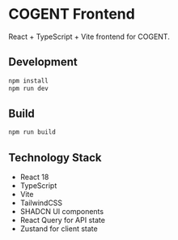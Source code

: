 # COGENT Frontend

React + TypeScript + Vite frontend for COGENT.

## Development

```bash
npm install
npm run dev
```

## Build

```bash
npm run build
```

## Technology Stack

- React 18
- TypeScript
- Vite
- TailwindCSS
- SHADCN UI components
- React Query for API state
- Zustand for client state